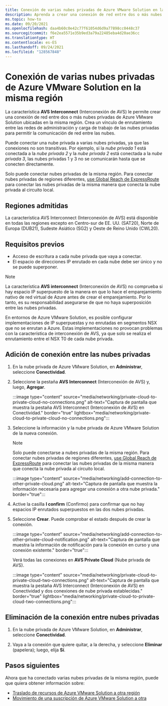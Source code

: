 ```yaml
---
title: Conexión de varias nubes privadas de Azure VMware Solution en la misma región
description: Aprenda a crear una conexión de red entre dos o más nubes privadas de Azure VMware Solution ubicadas en la misma región.
ms.topic: how-to
ms.date: 09/20/2021
ms.openlocfilehash: daa4b60c0e42c77f61054d6d9a77898cc0448c37
ms.sourcegitcommit: f6e2ea5571e35b9ed3a79a22485eba4d20ae36cc
ms.translationtype: HT
ms.contentlocale: es-ES
ms.lasthandoff: 09/24/2021
ms.locfileid: "128567848"
---
```

# <a name="connect-multiple-azure-vmware-solution-private-clouds-in-the-same-region"></a>Conexión de varias nubes privadas de Azure VMware Solution en la misma región

La característica **AVS Interconnect** (Interconexión de AVS) le permite crear una conexión de red entre dos o más nubes privadas de Azure VMware Solution ubicadas en la misma región. Crea un vínculo de enrutamiento entre las redes de administración y carga de trabajo de las nubes privadas para permitir la comunicación de red entre las nubes.

Puede conectar una nube privada a varias nubes privadas, ya que las conexiones no son transitivas. Por ejemplo, si la _nube privada 1_ está conectada a la _nube privada 2_ y la _nube privada 2_ está conectada a la _nube privada 3_, las nubes privadas 1 y 3 no se comunicarán hasta que se conecten directamente.

Solo puede conectar nubes privadas de la misma región. Para conectar nubes privadas de regiones diferentes, [use Global Reach de ExpressRoute](tutorial-expressroute-global-reach-private-cloud.md) para conectar las nubes privadas de la misma manera que conecta la nube privada al circuito local. 

## <a name="supported-regions"></a>Regiones admitidas

La característica AVS Interconnect (Interconexión de AVS) está disponible en todas las regiones excepto en Centro-sur de EE. UU. (SAT20), Norte de Europa (DUB21), Sudeste Asiático (SG2) y Oeste de Reino Unido (CWL20). 

## <a name="prerequisites"></a>Requisitos previos

- Acceso de escritura a cada nube privada que vaya a conectar.
- El espacio de direcciones IP enrutado en cada nube debe ser único y no se puede superponer.

>[!NOTE]
>La característica **AVS interconnect** (Interconexión de AVS) no comprueba si hay espacio IP superpuesto de la manera en que lo hace el emparejamiento nativo de red virtual de Azure antes de crear el emparejamiento. Por lo tanto, es su responsabilidad asegurarse de que no haya superposición entre las nubes privadas.
>
>En entornos de Azure VMware Solution, es posible configurar implementaciones de IP superpuestas y no enrutadas en segmentos NSX que no se enrutan a Azure.  Estas implementaciones no provocan problemas con la característica de interconexión de AVS, ya que solo se realiza el enrutamiento entre el NSX T0 de cada nube privada.


## <a name="add-connection-between-private-clouds"></a>Adición de conexión entre las nubes privadas

1. En la nube privada de Azure VMware Solution, en **Administrar**, seleccione **Conectividad**.

2. Seleccione la pestaña **AVS Interconnect** (Interconexión de AVS) y, luego, **Agregar**.

   :::image type="content" source="media/networking/private-cloud-to-private-cloud-no-connections.png" alt-text="Captura de pantalla que muestra la pestaña AVS Interconnect (Interconexión de AVS) en Conectividad." border="true" lightbox="media/networking/private-cloud-to-private-cloud-no-connections.png":::

3. Seleccione la información y la nube privada de Azure VMware Solution de la nueva conexión.

   >[!NOTE]
   >Solo puede conectarse a nubes privadas de la misma región. Para conectar nubes privadas de regiones diferentes, [use Global Reach de ExpressRoute](tutorial-expressroute-global-reach-private-cloud.md) para conectar las nubes privadas de la misma manera que conecta la nube privada al circuito local. 

   :::image type="content" source="media/networking/add-connection-to-other-private-cloud.png" alt-text="Captura de pantalla que muestra la información necesaria para agregar una conexión a otra nube privada." border="true":::


4. Active la casilla **I confirm** (Confirmo) para confirmar que no hay espacios IP enrutados superpuestos en las dos nubes privadas. 

5. Seleccione **Crear**.  Puede comprobar el estado después de crear la conexión.

   :::image type="content" source="media/networking/add-connection-to-other-private-cloud-notification.png" alt-text="Captura de pantalla que muestra la información de notificación para la conexión en curso y una conexión existente." border="true":::

   Verá todas las conexiones en **AVS Private Cloud** (Nube privada de AVS).
   
   :::image type="content" source="media/networking/private-cloud-to-private-cloud-two-connections.png" alt-text="Captura de pantalla que muestra la pestaña AVS Interconnect (Interconexión de AVS) en Conectividad y dos conexiones de nube privada establecidas." border="true" lightbox="media/networking/private-cloud-to-private-cloud-two-connections.png":::


## <a name="remove-connection-between-private-clouds"></a>Eliminación de la conexión entre nubes privadas

1. En la nube privada de Azure VMware Solution, en **Administrar**, seleccione **Conectividad**.

2. Vaya a la conexión que quiere quitar, a la derecha, y seleccione **Eliminar** (papelera); luego, elija **Sí**.


## <a name="next-steps"></a>Pasos siguientes

Ahora que ha conectado varias nubes privadas de la misma región, puede que quiera obtener información sobre:

- [Traslado de recursos de Azure VMware Solution a otra región](move-azure-vmware-solution-across-regions.md)
- [Movimiento de una suscripción de Azure VMware Solution a otra](move-ea-csp-subscriptions.md)
